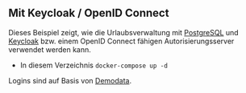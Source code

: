 ## Mit Keycloak / OpenID Connect

Dieses Beispiel zeigt, wie die Urlaubsverwaltung mit [PostgreSQL](https://www.postgresql.org/) und
[Keycloak](https://www.keycloak.org/) bzw. einem OpenID Connect fähigen Autorisierungsserver verwendet werden kann.

* In diesem Verzeichnis `docker-compose up -d`

Logins sind auf Basis von [Demodata](../../README.md#Demodaten-Modus). 
